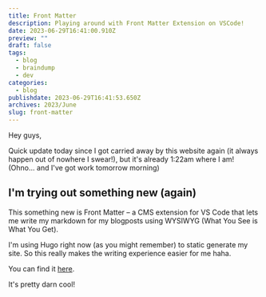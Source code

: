 ```yaml
---
title: Front Matter
description: Playing around with Front Matter Extension on VSCode!
date: 2023-06-29T16:41:00.910Z
preview: ""
draft: false
tags:
  - blog
  - braindump
  - dev
categories:
  - blog
publishdate: 2023-06-29T16:41:53.650Z
archives: 2023/June
slug: front-matter
---
```


Hey guys,

Quick update today since I got carried away by this website again (it always happen out of nowhere I swear!), but it's already 1:22am where I am! (Ohno... and I've got work tomorrow morning)

## I'm trying out something new (again)

This something new is Front Matter – a CMS extension for VS Code that lets me write my markdown for my blogposts using WYSIWYG (What You See is What You Get).

I'm using Hugo right now (as you might remember) to static generate my site. So this really makes the writing experience easier for me haha.

You can find it [here](https://frontmatter.codes/).

It's pretty darn cool!

